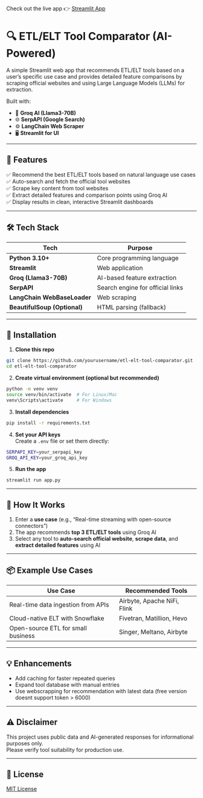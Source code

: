 Check out the live app 👉 [Streamlit App](https://mainpy-m3ertkqgqpjul7tpixwaag.streamlit.app/)

# 🔍 ETL/ELT Tool Comparator (AI-Powered)

A simple Streamlit web app that recommends ETL/ELT tools based on a user’s specific use case and provides detailed feature comparisons by scraping official websites and using Large Language Models (LLMs) for extraction.

Built with:
- 🧠 **Groq AI (Llama3-70B)**
- 🌐 **SerpAPI (Google Search)**
- ⚙️ **LangChain Web Scraper**
- 🖥️ **Streamlit for UI**

---

## 🚀 Features

✅ Recommend the best ETL/ELT tools based on natural language use cases  
✅ Auto-search and fetch the official tool websites  
✅ Scrape key content from tool websites  
✅ Extract detailed features and comparison points using Groq AI  
✅ Display results in clean, interactive Streamlit dashboards  

---

## 🛠 Tech Stack

| Tech | Purpose |
|------|---------|
| **Python 3.10+** | Core programming language |
| **Streamlit** | Web application |
| **Groq (Llama3-70B)** | AI-based feature extraction |
| **SerpAPI** | Search engine for official links |
| **LangChain WebBaseLoader** | Web scraping |
| **BeautifulSoup (Optional)** | HTML parsing (fallback) |

---

## 📝 Installation

1. **Clone this repo**
```bash
git clone https://github.com/yourusername/etl-elt-tool-comparator.git
cd etl-elt-tool-comparator
```

2. **Create virtual environment (optional but recommended)**
```bash
python -m venv venv
source venv/bin/activate  # For Linux/Mac
venv\Scripts\activate     # For Windows
```

3. **Install dependencies**
```bash
pip install -r requirements.txt
```

4. **Set your API keys**  
Create a `.env` file or set them directly:
```bash
SERPAPI_KEY=your_serpapi_key
GROQ_API_KEY=your_groq_api_key
```

5. **Run the app**
```bash
streamlit run app.py
```

---

## 🔑 How It Works

1. Enter a **use case** (e.g., “Real-time streaming with open-source connectors”)
2. The app recommends **top 3 ETL/ELT tools** using Groq AI
3. Select any tool to **auto-search official website**, **scrape data**, and **extract detailed features** using AI

---

## 📦 Example Use Cases

| Use Case | Recommended Tools |
|----------|-------------------|
| Real-time data ingestion from APIs | Airbyte, Apache NiFi, Flink |
| Cloud-native ELT with Snowflake | Fivetran, Matillion, Hevo |
| Open-source ETL for small business | Singer, Meltano, Airbyte |

---

## 💡 Enhancements

- Add caching for faster repeated queries  
- Expand tool database with manual entries
- Use webscrapping for recommendation with latest data (free version doesnt support token >  6000)

---


## ⚠️ Disclaimer

This project uses public data and AI-generated responses for informational purposes only.  
Please verify tool suitability for production use.

---

## 📄 License

[MIT License](LICENSE)
